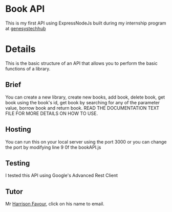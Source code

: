 # Book API
This is my first API using ExpressNodeJs built during my internship program at [genesystechhub](www.genesystechhub.com)

# Details
This is the basic structure of an API that allows you to perform the basic functions of a library.
## Brief
You can create a new library, create new books, add book, delete book, get book using the book's id, get book by searching for any of the parameter value, borrow book and return book. 
READ THE DOCUMENTATION TEXT FILE FOR MORE DETAILS ON HOW TO USE.
## Hosting
You can run this on your local server using the port 3000 or you can change the port by modifying line 9 0f the bookAPI.js
## Testing
I tested this API using Google's Advanced Rest Client
## Tutor
Mr [Harrison Favour](favour.harrison@tenece.com), click on his name to email.